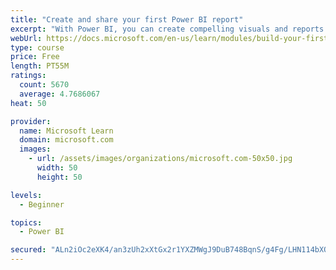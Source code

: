```yaml
---
title: "Create and share your first Power BI report"
excerpt: "With Power BI, you can create compelling visuals and reports. In this module, you learn how to use Power BI Desktop to connect to data, build visuals, and create a report that you can share with others in your organization. You then learn how to publish the report to the Power BI service, so that others can see your insights and benefit from your work."
webUrl: https://docs.microsoft.com/en-us/learn/modules/build-your-first-power-bi-report/
type: course
price: Free
length: PT55M
ratings:
  count: 5670
  average: 4.7686067
heat: 50

provider:
  name: Microsoft Learn
  domain: microsoft.com
  images:
    - url: /assets/images/organizations/microsoft.com-50x50.jpg
      width: 50
      height: 50

levels:
  - Beginner

topics:
  - Power BI

secured: "ALn2iOc2eXK4/an3zUh2xXtGx2r1YXZMWgJ9DuB748BqnS/g4Fg/LHN114bXQRwS0fOWeHOjUiMH3xhBKbK2gs43G7r1LPGWvyRU7fG1DKcICvsfR1A6mZcl4PO1u/pI/4FGQh+8jEULCV/GAfter2GgX5Z4MhpCowbX3ordnJh3myssyk1g9uvJWQPQUiSIYFCBJn4HYtxZXmbU9GAfNrAL7MC2r24wleIaYH8rjsCEFxqx6a/8bHKOMOG1CrRHYnvdNBQWFDfoL9JmVIY5WEhBVSA5OAvROTKC5k9nuq9aD5YVj9vvASM4gPBayj7CG10xSuYaXX09w4altbVCyQAlw2BAsRO2spCQnByc/lZvmu3PuISCXxd+6zzUd6Mn8HtgxWq4PH0SYXf+85R0voSmjgY379WVEGGHHvtpou0=;E8MzjjPz0OMoZ8smVZRfUw=="
---
```


